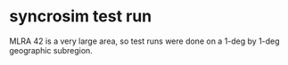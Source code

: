 # syncrosim test run

MLRA 42 is a very large area, so test runs were done on a 1-deg by 1-deg geographic subregion.



